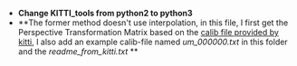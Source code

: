 

* **Change KITTI_tools from python2 to python3**
* **The former method doesn't use interpolation, in this file, I first get the Perspective Transformation Matrix based on the [calib file provided by kitti](http://www.cvlibs.net/datasets/kitti/eval_road.php), I also add an example calib-file named *um_000000.txt* in this folder and the *readme_from_kitti.txt* **

